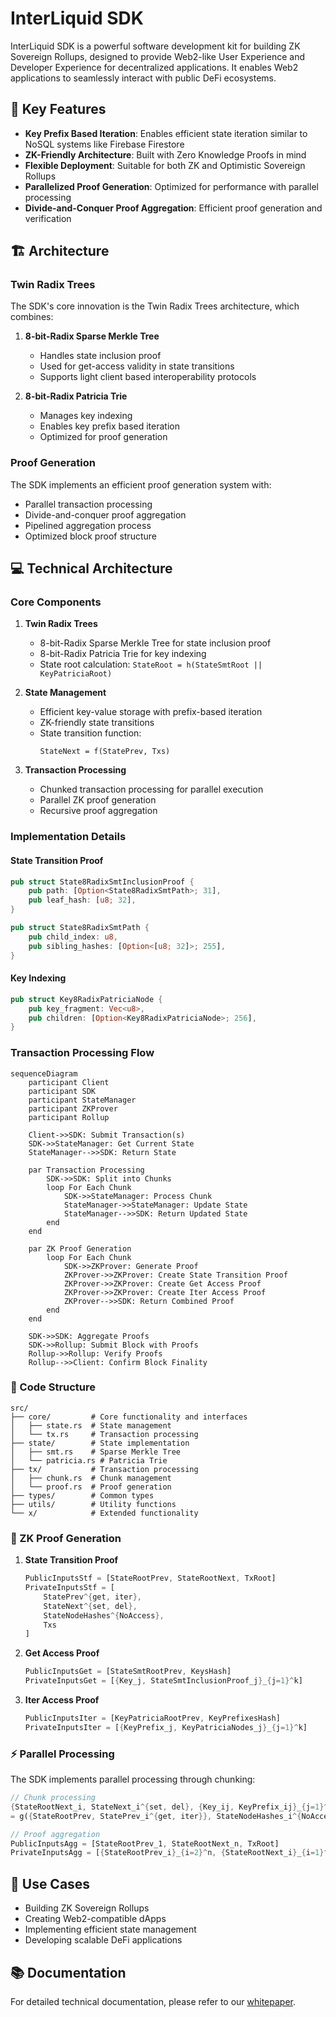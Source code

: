 # InterLiquid SDK

InterLiquid SDK is a powerful software development kit for building ZK Sovereign Rollups, designed to provide Web2-like User Experience and Developer Experience for decentralized applications. It enables Web2 applications to seamlessly interact with public DeFi ecosystems.

## 🌟 Key Features

- **Key Prefix Based Iteration**: Enables efficient state iteration similar to NoSQL systems like Firebase Firestore
- **ZK-Friendly Architecture**: Built with Zero Knowledge Proofs in mind
- **Flexible Deployment**: Suitable for both ZK and Optimistic Sovereign Rollups
- **Parallelized Proof Generation**: Optimized for performance with parallel processing
- **Divide-and-Conquer Proof Aggregation**: Efficient proof generation and verification

## 🏗️ Architecture

### Twin Radix Trees

The SDK's core innovation is the Twin Radix Trees architecture, which combines:

1. **8-bit-Radix Sparse Merkle Tree**
   - Handles state inclusion proof
   - Used for get-access validity in state transitions
   - Supports light client based interoperability protocols

2. **8-bit-Radix Patricia Trie**
   - Manages key indexing
   - Enables key prefix based iteration
   - Optimized for proof generation

### Proof Generation

The SDK implements an efficient proof generation system with:

- Parallel transaction processing
- Divide-and-conquer proof aggregation
- Pipelined aggregation process
- Optimized block proof structure

## 💻 Technical Architecture

### Core Components

1. **Twin Radix Trees**
   - 8-bit-Radix Sparse Merkle Tree for state inclusion proof
   - 8-bit-Radix Patricia Trie for key indexing
   - State root calculation: `StateRoot = h(StateSmtRoot || KeyPatriciaRoot)`

2. **State Management**
   - Efficient key-value storage with prefix-based iteration
   - ZK-friendly state transitions
   - State transition function:
     ```
     StateNext = f(StatePrev, Txs)
     ```

3. **Transaction Processing**
   - Chunked transaction processing for parallel execution
   - Parallel ZK proof generation
   - Recursive proof aggregation

### Implementation Details

#### State Transition Proof
```rust
pub struct State8RadixSmtInclusionProof {
    pub path: [Option<State8RadixSmtPath>; 31],
    pub leaf_hash: [u8; 32],
}

pub struct State8RadixSmtPath {
    pub child_index: u8,
    pub sibling_hashes: [Option<[u8; 32]>; 255],
}
```

#### Key Indexing
```rust
pub struct Key8RadixPatriciaNode {
    pub key_fragment: Vec<u8>,
    pub children: [Option<Key8RadixPatriciaNode>; 256],
}
```

### Transaction Processing Flow

```mermaid
sequenceDiagram
    participant Client
    participant SDK
    participant StateManager
    participant ZKProver
    participant Rollup

    Client->>SDK: Submit Transaction(s)
    SDK->>StateManager: Get Current State
    StateManager-->>SDK: Return State
    
    par Transaction Processing
        SDK->>SDK: Split into Chunks
        loop For Each Chunk
            SDK->>StateManager: Process Chunk
            StateManager->>StateManager: Update State
            StateManager-->>SDK: Return Updated State
        end
    end

    par ZK Proof Generation
        loop For Each Chunk
            SDK->>ZKProver: Generate Proof
            ZKProver->>ZKProver: Create State Transition Proof
            ZKProver->>ZKProver: Create Get Access Proof
            ZKProver->>ZKProver: Create Iter Access Proof
            ZKProver-->>SDK: Return Combined Proof
        end
    end

    SDK->>SDK: Aggregate Proofs
    SDK->>Rollup: Submit Block with Proofs
    Rollup->>Rollup: Verify Proofs
    Rollup-->>Client: Confirm Block Finality
```

### 📁 Code Structure

```
src/
├── core/         # Core functionality and interfaces
│   ├── state.rs  # State management
│   └── tx.rs     # Transaction processing
├── state/        # State implementation
│   ├── smt.rs    # Sparse Merkle Tree
│   └── patricia.rs # Patricia Trie
├── tx/           # Transaction processing
│   ├── chunk.rs  # Chunk management
│   └── proof.rs  # Proof generation
├── types/        # Common types
├── utils/        # Utility functions
└── x/            # Extended functionality
```

### 🔐 ZK Proof Generation

1. **State Transition Proof**
   ```rust
   PublicInputsStf = [StateRootPrev, StateRootNext, TxRoot]
   PrivateInputsStf = [
       StatePrev^{get, iter},
       StateNext^{set, del},
       StateNodeHashes^{NoAccess},
       Txs
   ]
   ```

2. **Get Access Proof**
   ```rust
   PublicInputsGet = [StateSmtRootPrev, KeysHash]
   PrivateInputsGet = [{Key_j, StateSmtInclusionProof_j}_{j=1}^k]
   ```

3. **Iter Access Proof**
   ```rust
   PublicInputsIter = [KeyPatriciaRootPrev, KeyPrefixesHash]
   PrivateInputsIter = [{KeyPrefix_j, KeyPatriciaNodes_j}_{j=1}^k]
   ```

### ⚡ Parallel Processing

The SDK implements parallel processing through chunking:

```rust
// Chunk processing
{StateRootNext_i, StateNext_i^{set, del}, {Key_ij, KeyPrefix_ij}_{j=1}^k} 
= g({StateRootPrev, StatePrev_i^{get, iter}}, StateNodeHashes_i^{NoAccess}, TxsChunk_i)

// Proof aggregation
PublicInputsAgg = [StateRootPrev_1, StateRootNext_n, TxRoot]
PrivateInputsAgg = [{StateRootPrev_i}_{i=2}^n, {StateRootNext_i}_{i=1}^{n-1}, {ProofChunk_i}_{i=1}^n]
```

## 🎯 Use Cases

- Building ZK Sovereign Rollups
- Creating Web2-compatible dApps
- Implementing efficient state management
- Developing scalable DeFi applications

## 📚 Documentation

For detailed technical documentation, please refer to our [whitepaper](https://interliquid.sunriselayer.io/whitepaper/).




